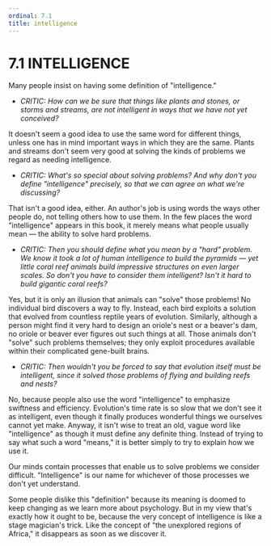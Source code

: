 ```yaml
---
ordinal: 7.1
title: intelligence
---
```


# 7.1 INTELLIGENCE

Many people insist on having some definition of "intelligence."

- _CRITIC: How can we be sure that things like plants and stones, or storms and streams, are not intelligent in ways that we have not yet conceived?_

It doesn't seem a good idea to use the same word for different things, unless one has in mind important ways in which they are the same. Plants and streams don't seem very good at solving the kinds of problems we regard as needing intelligence.

- _CRITIC: What's so special about solving problems? And why don't you define "intelligence" precisely, so that we can agree on what we're discussing?_

That isn't a good idea, either. An author's job is using words the ways other people do, not telling others how to use them. In the few places the word "intelligence" appears in this book, it merely means what people usually mean &mdash; the ability to solve hard problems.

- _CRITIC: Then you should define what you mean by a "hard" problem. We know it took a lot of human intelligence to build the pyramids &mdash; yet little coral reef animals build impressive structures on even larger scales. So don't you have to consider them intelligent? Isn't it hard to build gigantic coral reefs?_

Yes, but it is only an illusion that animals can "solve" those problems! No individual bird discovers a way to fly. Instead, each bird exploits a solution that evolved from countless reptile years of evolution. Similarly, although a person might find it very hard to design an oriole's nest or a beaver's dam, no oriole or beaver ever figures out such things at all. Those animals don't "solve" such problems themselves; they only exploit procedures available within their complicated gene-built brains.

- _CRITIC: Then wouldn't you be forced to say that evolution itself must be intelligent, since it solved those problems of flying and building reefs and nests?_

No, because people also use the word "intelligence" to emphasize swiftness and efficiency. Evolution's time rate is so slow that we don't see it as intelligent, even though it finally produces wonderful things we ourselves cannot yet make. Anyway, it isn't wise to treat an old, vague word like "intelligence" as though it must define any definite thing. Instead of trying to say what such a word "means," it is better simply to try to explain how we use it.

Our minds contain processes that enable us to solve problems we consider difficult. "Intelligence" is our name for whichever of those processes we don't yet understand.

Some people dislike this "definition" because its meaning is doomed to keep changing as we learn more about psychology. But in my view that's exactly how it ought to be, because the very concept of intelligence is like a stage magician's trick. Like the concept of "the unexplored regions of Africa," it disappears as soon as we discover it.
